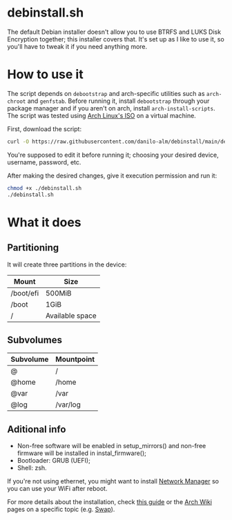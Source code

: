 # debinstall.sh

The default Debian installer doesn't allow you to use BTRFS and LUKS Disk Encryption together; this installer covers that. It's set up as I like to use it, so you'll have to tweak it if you need anything more.

# How to use it

The script depends on `debootstrap` and arch-specific utilities such as `arch-chroot` and `genfstab`. Before running it, install `debootstrap` through your package manager and if you aren't on arch, install `arch-install-scripts`. The script was tested using [Arch Linux's ISO](https://archlinux.org/download/) on a virtual machine.

First, download the script:
```sh
curl -O https://raw.githubusercontent.com/danilo-alm/debinstall/main/debinstall.sh
```

You're supposed to edit it before running it; choosing your desired device, username, password, etc.

After making the desired changes, give it execution permission and run it:
```sh
chmod +x ./debinstall.sh
./debinstall.sh
```

# What it does

## Partitioning

It will create three partitions in the device:

Mount     | Size
----------|------------
/boot/efi | 500MiB
/boot     | 1GiB
/         | Available space

## Subvolumes

Subvolume | Mountpoint
----------|-----------
@         | /
@home     | /home
@var      | /var
@log      | /var/log

## Aditional info

- Non-free software will be enabled in setup_mirrors() and non-free firmware will be installed in instal_firmware();
- Bootloader: GRUB (UEFI);
- Shell: zsh.

If you're not using ethernet, you might want to install [Network Manager](https://wiki.archlinux.org/title/NetworkManager) so you can use your WiFi after reboot.

For more details about the installation, check [this guide](https://gist.github.com/meeas/b574e4bede396783b1898c90afa20a30) or the [Arch Wiki](https://wiki.archlinux.org/) pages on a specific topic (e.g. [Swap](https://wiki.archlinux.org/title/swap)).
